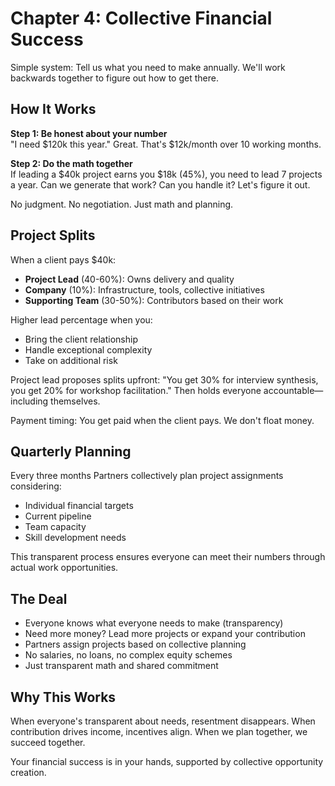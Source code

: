 # Chapter 4: Collective Financial Success

Simple system: Tell us what you need to make annually. We'll work backwards together to figure out how to get there.

## How It Works

**Step 1: Be honest about your number**  
"I need $120k this year." Great. That's $12k/month over 10 working months.

**Step 2: Do the math together**  
If leading a $40k project earns you $18k (45%), you need to lead 7 projects a year. Can we generate that work? Can you handle it? Let's figure it out.

No judgment. No negotiation. Just math and planning.

## Project Splits

When a client pays $40k:
- **Project Lead** (40-60%): Owns delivery and quality
- **Company** (10%): Infrastructure, tools, collective initiatives
- **Supporting Team** (30-50%): Contributors based on their work

Higher lead percentage when you:
- Bring the client relationship
- Handle exceptional complexity
- Take on additional risk

Project lead proposes splits upfront: "You get 30% for interview synthesis, you get 20% for workshop facilitation." Then holds everyone accountable—including themselves.

Payment timing: You get paid when the client pays. We don't float money.

## Quarterly Planning

Every three months Partners collectively plan project assignments considering:
- Individual financial targets
- Current pipeline
- Team capacity
- Skill development needs

This transparent process ensures everyone can meet their numbers through actual work opportunities.

## The Deal

- Everyone knows what everyone needs to make (transparency)
- Need more money? Lead more projects or expand your contribution
- Partners assign projects based on collective planning
- No salaries, no loans, no complex equity schemes
- Just transparent math and shared commitment

## Why This Works

When everyone's transparent about needs, resentment disappears. When contribution drives income, incentives align. When we plan together, we succeed together.

Your financial success is in your hands, supported by collective opportunity creation.